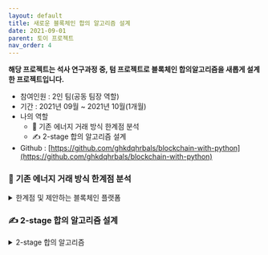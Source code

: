 ```yaml
---
layout: default
title: 새로운 블록체인 합의 알고리즘 설계
date: 2021-09-01
parent: 토이 프로젝트
nav_order: 4
---
```


**해당 프로젝트는 석사 연구과정 중, 텀 프로젝트로 블록체인 합의알고리즘을 새롭게 설계한 프로젝트입니다.**

* 참여인원 : 2인 팀(공동 팀장 역할)
* 기간 : 2021년 09월 ~ 2021년 10월(1개월)
* 나의 역할
   * 📃 기존 에너지 거래 방식 한계점 분석
   * ✍️ 2-stage 합의 알고리즘 설계
* Github : [https://github.com/ghkdqhrbals/blockchain-with-python](https://github.com/ghkdqhrbals/blockchain-with-python) 

### 📃 **기존 에너지 거래 방식 한계점 분석**

<details><summary> 한계점 및 제안하는 블록체인 플랫폼 </summary><div markdown="1">

### 1. 기존 에너지 거래 방식 한계점

![img](../../../assets/img/terms/5.png)

> * 한국 전력 공사의 계약 독점
> * 계약 무결성 침해 위험 존재
> * 계약 수수료 발생
> * 수동화 계약으로 인한 비효율성

### 2. 제안하는 에너지 거래 블록체인 플랫폼

![img](../../../assets/img/terms/6.png)

> * 지속적으로 변하는 블록 채굴자에게 계약 위임
> * 계약 무결성 보존
> * 채굴자에게 계약 수수료 지급
> * 자동화 계약으로 인한 효율성

</div></details>

### ✍️ **2-stage 합의 알고리즘 설계**

<details><summary> 2-stage 합의 알고리즘 </summary><div markdown="1">

### 1. 트랜젝션 설계

1. Not signed by Supplier : 트랜잭션 전송

| FROM(ID) | ENERGY | MONEY | TO(ID) |   signature1   | signature2 | Fee |
|:--------:|:------:|:-----:|:------:|:--------------:|:----------:|:---:|
|    Amy   |   50   |  41$  |   M1   |  Sig(Amy, Tx1) |    NULL    |  5% |
|    Bob   |   30   |  22$  |   M3   |  Sig(Bob, Tx2) |    NULL    |  7% |
|   Chen   |   20   |  56$  |   M2   | Sig(Chen, Tx3) |    NULL    |  3% |
|    ...   |   ...  |  ...  |   ...  |        …       |      …     |  …  |

2. Signed by Supplier : 서명 후 트랜잭션에 담기

| FROM(ID) | ENERGY | MONEY | TO(ID) |   signature1   |      signature2      | Fee |
|:--------:|:------:|:-----:|:------:|:--------------:|:--------------------:|:---:|
|    Amy   |   50   |  41$  |   M1   |  Sig(Amy, Tx1) | Sig(M1,Sig(Amy,Tx1)) |  5% |
|    Bob   |   30   |  22$  |   M3   |  Sig(Bob, Tx2) | Sig(M2,Sig(Bob,Tx2)) |  7% |
|   Chen   |   20   |  56$  |   M2   | Sig(Chen, Tx3) |         NULL         |  3% |
|    ...   |   ...  |  ...  |   ...  |        …       |           …          |  …  |

### 2. 2-stage consensus algorithm

* 블록 생성자 결정

**𝑀𝑖𝑛𝑒𝑟=𝑀𝑎𝑥_𝐴𝑑𝑑𝑟 (ℎ𝑎𝑠ℎ(𝑃𝑟𝑒𝑣𝐵𝑙𝑜𝑐𝑘𝐻𝑎𝑠ℎ,𝐴𝑑𝑑𝑟)**

* 블록 완결

**∑(0<𝑖<𝑑)𝑅𝐸100_𝑖^𝑎𝑔𝑟𝑒𝑒 ≥2/3 𝑅𝐸100_𝑡𝑜𝑡𝑎𝑙**

### 3. 프로토타입 결과

![img](../../../assets/img/terms/1.png)
![img](../../../assets/img/terms/2.png)
![img](../../../assets/img/terms/3.png)
![img](../../../assets/img/terms/4.png)


</div></details>